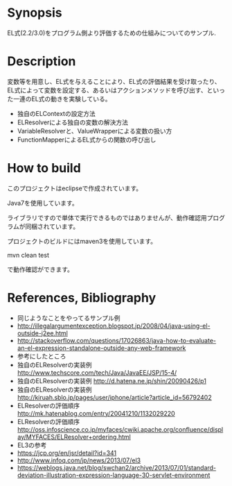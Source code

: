 # Synopsis
EL式(2.2/3.0)をプログラム側より評価するための仕組みについてのサンプル.

# Description

変数等を用意し、EL式を与えることにより、EL式の評価結果を受け取ったり、EL式によって変数を設定する、あるいはアクションメソッドを呼び出す、といった一連のEL式の動きを実験している。

- 独自のELContextの設定方法
- ELResolverによる独自の変数の解決方法
- VariableResolverと、ValueWrapperによる変数の扱い方
- FunctionMapperによるEL式からの関数の呼び出し

# How to build

このプロジェクトはeclipseで作成されています。

Java7を使用しています。

ライブラリですので単体で実行できるものではありませんが、動作確認用プログラムが同梱されています。

プロジェクトのビルドにはmaven3を使用しています。

mvn clean test

で動作確認ができます。

# References, Bibliography
- 同じようなことをやってるサンプル例
 - http://illegalargumentexception.blogspot.jp/2008/04/java-using-el-outside-j2ee.html
 - http://stackoverflow.com/questions/17026863/java-how-to-evaluate-an-el-expression-standalone-outside-any-web-framework
- 参考にしたところ
 - 独自のELResolverの実装例 http://www.techscore.com/tech/Java/JavaEE/JSP/15-4/
 - 独自のELResolverの実装例 http://d.hatena.ne.jp/shin/20090426/p1
 - 独自のELResolverの実装例 http://kiruah.sblo.jp/pages/user/iphone/article?article_id=56792402
 - ELResolverの評価順序 http://mk.hatenablog.com/entry/20041210/1132029220
 - ELResolverの評価順序 http://oss.infoscience.co.jp/myfaces/cwiki.apache.org/confluence/display/MYFACES/ELResolver+ordering.html
- EL3の参考
 - https://jcp.org/en/jsr/detail?id=341
 - http://www.infoq.com/jp/news/2013/07/el3
 - https://weblogs.java.net/blog/swchan2/archive/2013/07/01/standard-deviation-illustration-expression-language-30-servlet-environment
